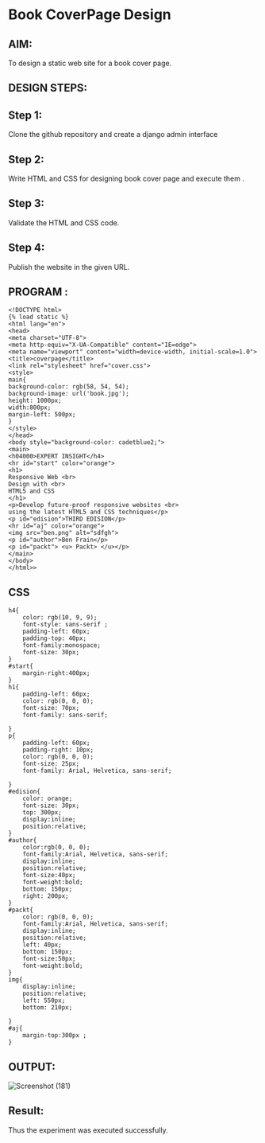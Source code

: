 # Book CoverPage Design

## AIM:

To design a static web site for a book cover page.

## DESIGN STEPS:

## Step 1:
Clone the github repository and create a django admin interface

## Step 2:
Write HTML and CSS for designing book cover page and execute them .

## Step 3:
Validate the HTML and CSS code.

## Step 4:
Publish the website in the given URL.



## PROGRAM :
```
<!DOCTYPE html>
{% load static %}
<html lang="en">
<head>
<meta charset="UTF-8">
<meta http-equiv="X-UA-Compatible" content="IE=edge">
<meta name="viewport" content="width=device-width, initial-scale=1.0">
<title>coverpage</title>
<link rel="stylesheet" href="cover.css">
<style>
main{
background-color: rgb(58, 54, 54);
background-image: url('book.jpg');
height: 1000px;
width:800px;
margin-left: 500px;
}
</style>
</head>
<body style="background-color: cadetblue2;">
<main>
<h04000>EXPERT INSIGHT</h4>
<hr id="start" color="orange">
<h1>
Responsive Web <br>
Design with <br>
HTML5 and CSS
</h1>
<p>Develop future-proof responsive websites <br>
using the latest HTML5 and CSS techniques</p>
<p id="edision">THIRD EDISION</p>
<hr id="aj" color="orange">
<img src="ben.png" alt="sdfgh">
<p id="author">Ben Frain</p>
<p id="packt"> <u> Packt> </u></p>
</main>
</body>
</html>>
```
## CSS
```
h4{
    color: rgb(10, 9, 9);
    font-style: sans-serif ;
    padding-left: 60px;
    padding-top: 40px;
    font-family:monospace;
    font-size: 30px;
}
#start{
    margin-right:400px;
}
h1{
    padding-left: 60px;
    color: rgb(0, 0, 0);
    font-size: 70px;
    font-family: sans-serif;
    
}
p{
    padding-left: 60px;
    padding-right: 10px;
    color: rgb(0, 0, 0);
    font-size: 25px;
    font-family: Arial, Helvetica, sans-serif;

}
#edision{
    color: orange;
    font-size: 30px;
    top: 300px;
    display:inline;
    position:relative;
}
#author{
    color:rgb(0, 0, 0);
    font-family:Arial, Helvetica, sans-serif;
    display:inline;
    position:relative;
    font-size:40px;
    font-weight:bold;
    bottom: 150px;
    right: 200px;
}
#packt{
    color: rgb(0, 0, 0);
    font-family:Arial, Helvetica, sans-serif;
    display:inline;
    position:relative;
    left: 40px;
    bottom: 150px;
    font-size:50px;
    font-weight:bold;
}
img{
    display:inline;
    position:relative;
    left: 550px;
    bottom: 210px;

}
#aj{
    margin-top:300px ;
}
```
## OUTPUT:

![Screenshot (181)](https://user-images.githubusercontent.com/118343998/215248533-7b5f6dcd-c4ba-4bb1-9abb-b9224aebea34.png)

## Result:
Thus the experiment was executed successfully.

